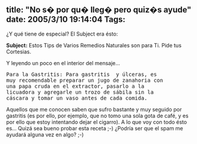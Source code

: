 title: "No s� por qu� lleg� pero quiz�s ayude"
date: 2005/3/10 19:14:04
Tags: 
---
<p>¿Y qué tiene de especial? El Subject era ésto:</p>
<p><b>Subject:</b> Estos Tips de Varios Remedios Naturales son para Ti. Pide tus Cortesias.</p>
<p>Y leyendo un poco en el interior del mensaje&#8230;</p>
<pre>
Para la Gastritis: Para gastritis  y úlceras, es
muy recomendable preparar un jugo de zanahoria con
una papa cruda en el extractor, pasarlo a la
licuadora y agregarle un trozo de sábila sin la
cáscara y tomar un vaso antes de cada comida.
</pre>
<p>Aquellos que me conocen saben que sufro bastante y muy seguido por gastritis (es por ello, por ejemplo, que no tomo una sola gota de café, y es por ello que estoy intentando dejar el cigarro). A lo que voy con todo ésto es&#8230; Quizá sea bueno probar esta receta ;-) ¿Podría ser que el spam me ayudará alguna vez en algo? ;-)</p>
<br/><br/>
